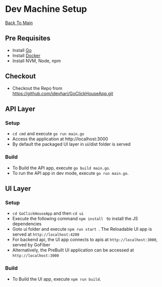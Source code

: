 # Dev Machine Setup

[Back To Main](README.md)

## Pre Requisites
- Install [Go](https://go.dev/dl/)
- Install [Docker](https://docs.docker.com/get-docker/)
- Install NVM, Node, npm

## Checkout
- Checkout the Repo from https://github.com/jdevhari/GoClickHouseApp.git
  
## API Layer
### Setup
- `cd cmd` and execute ```go run main.go ```
- Access the application at http://localhost:3000
- By default the packaged UI layer in ui/dist folder is served

### Build
- To Build the API app, execute `go build main.go`.
- To run the API app in dev mode, execute `go run main.go`.

## UI Layer
### Setup
- `cd GoClickHouseApp` and then `cd ui`
- Execute the following command `npm install ` to install the JS dependencies
- Goto ui folder and execute `npm run start `. The Reloadable UI app is served at `http://localhost:4200`
- For backend api, the UI app connects to apis at `http://localhost:3000`, served by GoFiber
- Alternatively, the PreBuilt UI application can be accessed at `http://localhost:3000`

### Build
- To Build the UI app, execute `npm run build`.
